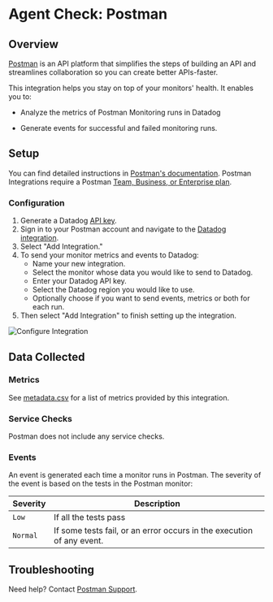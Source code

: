 # Agent Check: Postman

## Overview

[Postman][1] is an API platform that simplifies the steps of building an API and streamlines 
collaboration so you can create better APIs-faster.

This integration helps you stay on top of your monitors' health. It enables you to:

- Analyze the metrics of Postman Monitoring runs in Datadog

- Generate events for successful and failed monitoring runs.

## Setup

You can find detailed instructions in [Postman's documentation][3]. Postman Integrations require a Postman [Team, Business, or Enterprise plan][8].

### Configuration

1. Generate a Datadog [API key][6].
2. Sign in to your Postman account and navigate to the [Datadog integration][7].
3. Select "Add Integration."
4. To send your monitor metrics and events to Datadog:
   - Name your new integration.
   - Select the monitor whose data you would like to send to Datadog.
   - Enter your Datadog API key.
   - Select the Datadog region you would like to use.
   - Optionally choose if you want to send events, metrics or both for each run.
5. Then select "Add Integration" to finish setting up the integration.

![Configure Integration][4]

## Data Collected

### Metrics

See [metadata.csv][5] for a list of metrics provided by this integration.

### Service Checks

Postman does not include any service checks.

### Events

An event is generated each time a monitor runs in Postman. The severity of the event is based on the tests in the Postman monitor:

| Severity | Description                                                           |
|----------|-----------------------------------------------------------------------|
| `Low`    | If all the tests pass                                                 |
| `Normal` | If some tests fail, or an error occurs in the execution of any event. |

## Troubleshooting

Need help? Contact [Postman Support][2].

[1]: https://www.postman.com/
[2]: https://www.postman.com/support/
[3]: https://learning.postman.com/docs/integrations/available-integrations/datadog/
[4]: https://raw.githubusercontent.com/DataDog/integrations-extras/master/postman/images/add-integration-datadog.jpeg
[5]: https://github.com/DataDog/integrations-extras/blob/master/postman/metadata.csv
[6]: /organization-settings/api-keys
[7]: https://go.postman.co/integrations/service/datadog
[8]: https://www.postman.com/pricing/
